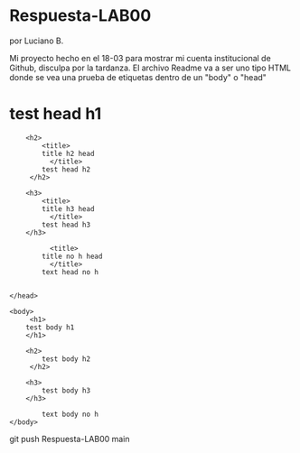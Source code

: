 # Respuesta-LAB00

por Luciano B.

Mi proyecto hecho en el 18-03 para mostrar mi cuenta institucional de Github, disculpa por la tardanza. El archivo Readme va a ser uno tipo HTML donde se vea una prueba de etiquetas dentro de un "body" o "head"


<html>
	<head>
        <h1>   
        test head h1
        </h1>

        <h2> 
            <title>
            title h2 head
              </title>
            test head h2
         </h2>

        <h3>
            <title>
            title h3 head
              </title>
            test head h3
        </h3>
      
              <title>
            title no h head
              </title>
            text head no h


	</head>

    <body>
         <h1>
        test body h1
        </h1>

        <h2>
            test body h2
         </h2>

        <h3>
            test body h3
        </h3>

            text body no h
    </body>


</html>

git push Respuesta-LAB00 main

